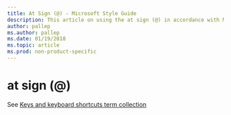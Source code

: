 ```yaml
---
title: At Sign (@) - Microsoft Style Guide
description: This article on using the at sign (@) in accordance with Microsoft style guidelines links to a keys and keyboard shortcuts term collection.
author: pallep
ms.author: pallep
ms.date: 01/19/2018
ms.topic: article
ms.prod: non-product-specific
---
```


# at sign (@)

See [Keys and keyboard shortcuts term collection](~/a-z-word-list-term-collections/term-collections/keys-keyboard-shortcuts.md)
